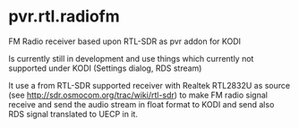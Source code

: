 # pvr.rtl.radiofm
FM Radio receiver based upon RTL-SDR as pvr addon for KODI

Is currently still in development and use things which currently not supported under KODI (Settings dialog, RDS stream)

It use a from RTL-SDR supported receiver with Realtek RTL2832U as source (see http://sdr.osmocom.org/trac/wiki/rtl-sdr)
to make FM radio signal receive and send the audio stream in float format to KODI and send also RDS signal translated
to UECP in it.
